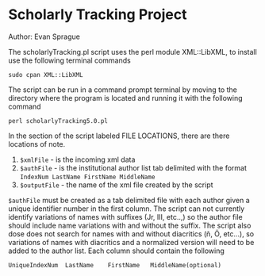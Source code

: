 # Scholarly Tracking Project
Author: Evan Sprague

The scholarlyTracking.pl script uses the perl module XML::LibXML, to
install use the following terminal commands

    sudo cpan XML::LibXML

The script can be run in a command prompt terminal by moving to the
directory where the program is located and running it with the
following command

    perl scholarlyTracking5.0.pl

In the section of the script labeled FILE LOCATIONS, there are there
locations of note.

1. `$xmlFile` - is the incoming xml data
2. `$authFile` - is the institutional author list tab delimited with
   the format `IndexNum LastName FirstName MiddleName`
3. `$outputFile` - the name of the xml file created by the script

`$authFile` must be created as a tab delimited file with each author
given a unique identifier number in the first column. The script can
not currently identify variations of names with suffixes (Jr, III,
etc..,) so the author file should include name variations with and
without the suffix. The script also dose does not search for names
with and without diacritics (ñ, Ö, etc…), so variations of names with
diacritics and a normalized version will need to be added to the
author list. Each column should contain the following

    UniqueIndexNum  LastName    FirstName   MiddleName(optional)
